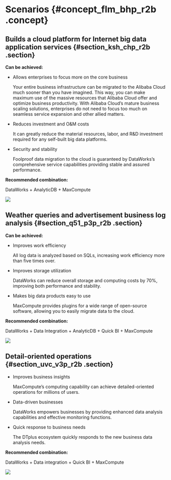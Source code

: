 # Scenarios {#concept_flm_bhp_r2b .concept}

## Builds a cloud platform for Internet big data application services {#section_ksh_chp_r2b .section}

**Can be achieved:**

-   Allows enterprises to focus more on the core business

    Your entire business infrastructure can be migrated to the Alibaba Cloud much sooner than you have imagined. This way, you can make maximum use of the massive resources that Alibaba Cloud offer and optimize business productivity. With Alibaba Cloud’s mature business scaling solutions, enterprises do not need to focus too much on seamless service expansion and other allied matters.

-   Reduces investment and O&M costs

    It can greatly reduce the material resources, labor, and R&D investment required for any self-built big data platforms.

-   Security and stability

    Foolproof data migration to the cloud is guaranteed by DataWorks’s comprehensive service capabilities providing stable and assured performance.


**Recommended combination:**

DataWorks + AnalyticDB + MaxCompute

![](http://static-aliyun-doc.oss-cn-hangzhou.aliyuncs.com/assets/img/16169/15389843488914_en-US.png)

## Weather queries and advertisement business log analysis {#section_q51_p3p_r2b .section}

**Can be achieved:**

-   Improves work efficiency

    All log data is analyzed based on SQLs, increasing work efficiency more than five times over.

-   Improves storage utilization

    DataWorks can reduce overall storage and computing costs by 70%, improving both performance and stability.

-   Makes big data products easy to use

    MaxCompute provides plugins for a wide range of open-source software, allowing you to easily migrate data to the cloud.


**Recommended combination:**

DataWorks + Data Integration + AnalyticDB + Quick BI + MaxCompute

![](http://static-aliyun-doc.oss-cn-hangzhou.aliyuncs.com/assets/img/16169/15389843488916_en-US.png)

## Detail-oriented operations {#section_uvc_v3p_r2b .section}

-   Improves business insights

    MaxCompute’s computing capability can achieve detailed-oriented operations for millions of users.

-   Data-driven businesses

    DataWorks empowers businesses by providing enhanced data analysis capabilities and effective monitoring functions.

-   Quick response to business needs

    The DTplus ecosystem quickly responds to the new business data analysis needs.


**Recommended combination:**

DataWorks + Data integration + Quick BI + MaxCompute

![](http://static-aliyun-doc.oss-cn-hangzhou.aliyuncs.com/assets/img/16169/15389843488917_en-US.png)

